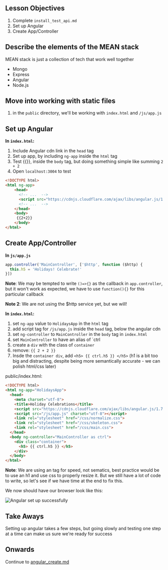 

## Lesson Objectives

1. Complete `install_test_api.md`
1. Set up Angular
1. Create App/Controller


## Describe the elements of the MEAN stack

MEAN stack is just a collection of tech that work well together

- Mongo
- Express
- Angular
- Node.js

## Move into working with static files

1. in the `public` directory, we'll be working with `index.html` and `/js/app.js`



## Set up Angular

**In `index.html`:**
1. Include Angular cdn link in the `head` tag
1. Set up app, by including `ng-app` inside the `html` tag
1. Test {{}}, inside the `body` tag, but doing something simple like summing `2 + 2`
1. Open `localhost:3004` to test

```html
<!DOCTYPE html>
<html ng-app>
    <head>
      <!-- ...  -->
      <script src="https://cdnjs.cloudflare.com/ajax/libs/angular.js/1.7.2/angular.min.js" charset="utf-8"></script>
      <!-- ...  -->
    </head>
    <body>
     {{2+2}}
    </body>
</html>
```

## Create App/Controller

**In `js/app.js`**

```javascript
app.controller('MainController', ['$http', function ($http) {
  this.h5 = 'Holidays! Celebrate!'
}])

```

**Note**: We may be tempted to write `()=>{}` as the callback in `app.controller`, but it won't work as expected, we have to use `function(){}` for this particular callback

**Note 2**: We are not using the $http service yet, but we will!

**In `index.html`:**
1. set `ng-app` value to `HolidaysApp` in the `html` tag
1. add script tag for `/js/app.js` inside the `head` tag, below the angular cdn
1. set `ng-controller` to `MainController` in the `body` tag in `index.html`
1. set `MainController` to have an alias of `ctrl
1. create a `div` with the class of `container`
1. remove: `{{ 2 + 2 }}`
1. Insde the `container div`, add `<h5> {{ ctrl.h5 }} </h5>` (h1 is a bit too big and distracting, despite being more semantically accurate - we can polish html/css later)

public/index.html:

```html
<!DOCTYPE html>
<html ng-app="HolidaysApp">
  <head>
    <meta charset="utf-8">
    <title>Holiday Celebrations</title>
    <script src="https://cdnjs.cloudflare.com/ajax/libs/angular.js/1.7.2/angular.min.js" charset="utf-8"></script>
    <script src="/js/app.js" charset="utf-8"></script>
    <link rel="stylesheet" href="/css/normalize.css">
    <link rel="stylesheet" href="/css/skeleton.css">
    <link rel="stylesheet" href="/css/main.css">
  </head>
  <body ng-controller="MainController as ctrl">
    <div class="container">
      <h5> {{ ctrl.h5 }} </h5>
    </div>
  </body>
</html>
```
**Note**: We are using an tag for speed, not sematics, best practice would be to use an h1 and use css to properly resize it.  But we still have a lot of code to write, so let's see if we have time at the end to fix this. 

We now should have our browser look like this:

![Angular set up successfully](https://i.imgur.com/KyaWJjM.png)

## Take Aways
Setting up angular takes a few steps, but going slowly and testing one step at a time can make us sure we're ready for success

## Onwards
Continue to [angular_create.md](angular_create.md)
